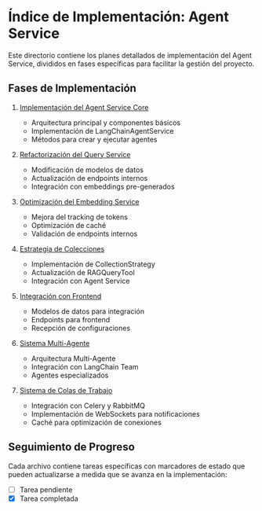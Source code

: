 # Índice de Implementación: Agent Service

Este directorio contiene los planes detallados de implementación del Agent Service, divididos en fases específicas para facilitar la gestión del proyecto.

## Fases de Implementación

1. [Implementación del Agent Service Core](01_AGENT_SERVICE_CORE.md)
   - Arquitectura principal y componentes básicos
   - Implementación de LangChainAgentService
   - Métodos para crear y ejecutar agentes

2. [Refactorización del Query Service](02_QUERY_SERVICE_REFACTOR.md)
   - Modificación de modelos de datos
   - Actualización de endpoints internos
   - Integración con embeddings pre-generados

3. [Optimización del Embedding Service](03_EMBEDDING_SERVICE_OPTIMIZE.md)
   - Mejora del tracking de tokens
   - Optimización de caché
   - Validación de endpoints internos

4. [Estrategia de Colecciones](04_COLLECTION_STRATEGY.md)
   - Implementación de CollectionStrategy
   - Actualización de RAGQueryTool
   - Integración con Agent Service

5. [Integración con Frontend](05_FRONTEND_INTEGRATION.md)
   - Modelos de datos para integración
   - Endpoints para frontend
   - Recepción de configuraciones

6. [Sistema Multi-Agente](06_MULTI_AGENT_SYSTEM.md)
   - Arquitectura Multi-Agente
   - Integración con LangChain Team
   - Agentes especializados

7. [Sistema de Colas de Trabajo](07_WORK_QUEUE_SYSTEM.MD)
   - Integración con Celery y RabbitMQ
   - Implementación de WebSockets para notificaciones
   - Caché para optimización de conexiones

## Seguimiento de Progreso

Cada archivo contiene tareas específicas con marcadores de estado que pueden actualizarse a medida que se avanza en la implementación:

- [ ] Tarea pendiente
- [x] Tarea completada
